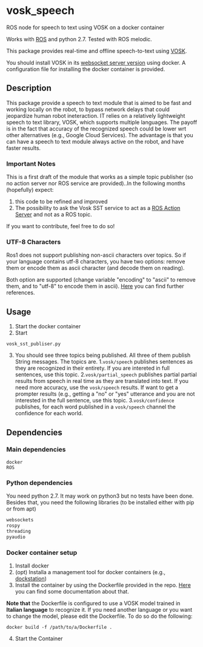 # vosk_speech
ROS node for speech to text using VOSK on a docker container

Works with [ROS](http://wiki.ros.org/) and python 2.7.
Tested with ROS melodic.

This package provides real-time and offline speech-to-text using [VOSK](https://alphacephei.com/vosk/).

You should install VOSK in its [websocket server version](https://alphacephei.com/vosk/install) using docker. 
A configuration file for installing the docker container is provided.

## Description

This package provide a speech to text module that is aimed to be fast and working locally on the robot, to bypass network delays that could jeopardize human robot ineteraction. IT relies on a relatively lightweight speech to text library, VOSK, which supports multiple languages. The payoff is in the fact that accuracy of the recognized speech could be lower wrt other alternatives (e.g., Google Cloud Services).
The advantage is that you can have a speech to text module always active on the robot, and have faster results.

### Important Notes

This is a first draft of the module that works as a simple topic publisher (so no action server nor ROS service are provided)..In the following months (hopefully) expect: 
1. this code to be refined and improved 
2. The possibility to ask the Vosk SST service to act as a [ROS Action Server](http://wiki.ros.org/actionlib) and not as a ROS topic.

If you want to contribute, feel free to do so!

### UTF-8 Characters

Ros1 does not support publishing non-ascii characters over topics. So if your language contains utf-8 characters, you have two options: remove them or encode them as ascii character (and decode them on reading).

Both option are supported (change variable "encoding" to "ascii" to remove them, and to "utf-8" to encode them in ascii).
[Here]( https://answers.ros.org/question/269873/how-do-i-use-unicode-strings-in-pubishsubscribe/) you can find further references.

## Usage

1. Start the docker container
2. Start
```
vosk_sst_publiser.py
```
3. You should see three topics being published. All three of them publish String messages. The topics are.
 1.`vosk/speech` publishes sentences as they are recognized in their entirety. If you are intereted in full sentences, use this topic.
 2.`vosk/partial_speech` publishes partial partial results from speech in real time as they are translated into text. If you need more accuracy, use the   `vosk/speech` results. If want to get a prompter results (e.g., getting a "no" or "yes" utterance and you are not interested in the full sentence, use this topic.
 3.`vosk/confidence` publishes, for each word published in a `vosk/speech` channel the confidence for each world.


## Dependencies

### Main dependencies
```
docker
ROS
```

### Python dependencies

You need python 2.7. It may work on python3 but no tests have been done.
Besides that, you need the following libraries (to be installed either with pip or from apt)
```python
websockets
rospy
threading
pyaudio
 ```
 
 ### Docker container setup
 1. Install docker
 2. (opt) Installa a management tool for docker containers (e.g., [dockstation](https://dockstation.io/))
 3. Install the container by using the Dockerfile provided in the repo. [Here](https://docs.docker.com/get-started/02_our_app/) you can find some documentation about that. 
 
 **Note that** the Dockerfile is configured to use a VOSK model trained in **Italian language** to recognize it. If you need another language or you want to change the model, please edit the Dockerfile. 
To do so do the following:
```
docker build -f /path/to/a/Dockerfile .

```
 4. Start the Container
